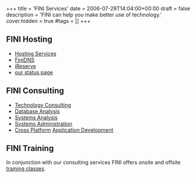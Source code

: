 +++
title = 'FINI Services'
date = 2006-07-29T14:04:00+00:00
draft = false
description = 'FINI can help you make better use of technology.'
cover.hidden = true
#tags = []
+++

## FINI Hosting

- [Hosting Services](HostingServices/)
- [FiniDNS](FiniDNS/)
- [iReserve](IReserve/)
- [our status page](https://status.fini.net/)

## FINI Consulting

- [Technology Consulting](Consulting/)
- [Database Analysis](DatabaseAnalysis/)
- [Systems Analysis](SystemsAnalysis/)
- [Systems Administration](SystemAdministration/)
- [Cross Platform](CrossPlatform/) [Application Development](ApplicationDevelopment/)

## FINI Training

In conjunction with our consulting services FINI offers onsite and
offsite [training classes](TrainingClasses).
